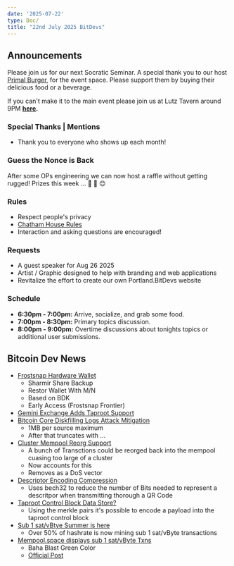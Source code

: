```yaml
---
date: '2025-07-22'
type: Doc/
title: "22nd July 2025 BitDevs"
---
```


## Announcements

Please join us for our next Socratic Seminar. A special thank you to our host <a href="https://dicksprimalburger.com/" data-no-summary>Primal Burger</a>, for the event space. Please support them by buying their delicious food or a beverage.

If you can't make it to the main event please join us at Lutz Tavern around 9PM **<a href="https://www.lutztavern.com/" data-no-summary>here</a>.**

### Special Thanks | Mentions
- Thank you to everyone who shows up each month!

### Guess the Nonce is Back
After some OPs engineering we can now host a raffle without getting rugged! Prizes this week ... 🎉 🎁 😊

### Rules
- Respect people's privacy
- [Chatham House Rules](https://www.chathamhouse.org/about-us/chatham-house-rule)
- Interaction and asking questions are encouraged!

### Requests
- A guest speaker for Aug 26 2025
- Artist / Graphic designed to help with branding and web applications
- Revitalize the effort to create our own Portland.BitDevs website

### Schedule
- **6:30pm - 7:00pm:** Arrive, socialize, and grab some food.
- **7:00pm - 8:30pm:** Primary topics discussion.
- **8:00pm - 9:00pm:** Overtime discussions about tonights topics or additional user submissions.

## Bitcoin Dev News
- [Frostsnap Hardware Wallet](https://frostsnap.com/)
  - Sharmir Share Backup
  - Restor Wallet With M/N
  - Based on BDK
  - Early Access (Frostsnap Frontier)
- [Gemini Exchange Adds Taproot Support](https://whentaproot.org/#support)
- [Bitcoin Core Diskfilling Logs Attack Mitigation](https://github.com/bitcoin/bitcoin/pull/32604)
  - 1MB per source maximum
  - After that truncates with ...
- [Cluster Mempool Reorg Support](https://github.com/bitcoin/bitcoin/pull/31553)
  - A bunch of Transctions could be reorged back into the mempool cuasing too large of a cluster
  - Now accounts for this
  - Removes as a DoS vector
- [Descriptor Encoding Compression](https://delvingbitcoin.org/t/a-rust-library-to-encode-descriptors-with-a-30-40-size-reduction/1804)
  - Uses bech32 to reduce the number of Bits needed to represent a descritpor when transmitting thorough a QR Code
- [Taproot Control Block Data Store?](https://x.com/stutxo/status/1947774746030182553)
  - Using the merkle pairs it's possible to encode a payload into the taproot control block
- [Sub 1 sat/vBtye Summer is here](https://x.com/mononautical/status/1947530080475091159)
  - Over 50% of hashrate is now mining sub 1 sat/vByte transactions
- [Mempool.space displays sub 1 sat/vByte Txns](https://x.com/mononautical/status/1946410602177380358)
  - Baha Blast Green Color
  - [Official Post](https://x.com/mempool/status/1945080617290404161)

  
